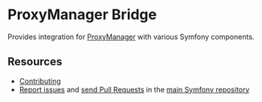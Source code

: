 ProxyManager Bridge
===================

Provides integration for [ProxyManager][1] with various Symfony components.

Resources
---------

  * [Contributing](https://symfony.com/doc/current/contributing/index.html)
  * [Report issues](https://github.com/symfony/symfony/issues) and
    [send Pull Requests](https://github.com/symfony/symfony/pulls)
    in the [main Symfony repository](https://github.com/symfony/symfony)

[1]: https://github.com/FriendsOfPHP/proxy-manager-lts
